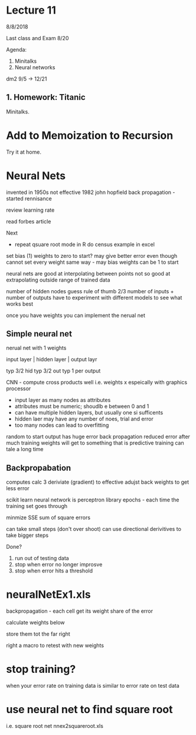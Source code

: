# Lecture 11

8/8/2018

Last class and Exam 8/20

Agenda:

1. Minitalks
2. Neural networks

dm2 9/5 -> 12/21


## 1. Homework: Titanic

Minitalks.

# Add to Memoization to Recursion

Try it at home.

# Neural Nets

invented in 1950s
not effective
1982 john hopfield back propagation - started rennisance

review learning rate

read forbes article

Next
- repeat qsuare root mode in R
do census example in excel

set bias (1) weights to zero to start?
may give better error
even though cannot set every weight same way - may bias weights can be 1 to start


neural nets are good at interpolating between points
not so good at extrapolating outside range of trained data

number of hidden nodes guess rule of thumb 2/3 number of inputs + number of outputs
have to experiment with different models to see what works best

once you have weights you can implement the nerual net



## Simple neural net
nerual net with 1 weights

input layer | hidden layer | output layr

typ 3/2 hid   typ 3/2 out     typ 1 per output

CNN - compute cross products well
i.e. weights x
espeically with graphics processor


- input layer as many nodes as attributes
- attributes must be numeric; shoudlb e between 0 and 1
- can have multiple hidden layers, but usually one si sufficents
- hidden laer may have any number of noes, trial and error
- too many nodes can lead to overfitting

random to start
output has huge error
back propagation reduced error
after much training weights will get to something that is predictive
training can tale a long time

## Backpropabation

computes calc 3 deriviate (gradient)
to effective adujst back weights to get less error

scikit learn neural network is perceptron library
epochs - each time the training set goes through

minmize SSE sum of square errors

can take small steps (don't over shoot)
can use directional derivitives to take bigger steps


Done?
1. run out of testing data
2. stop when error no longer improsve
3. stop when error hits a threshold

# neuralNetEx1.xls

backpropagation - each cell get its weight share of the error

calculate weights below

store them tot the far right

right a macro to retest with new weights


# stop training?

when your error rate on training data is similar to error rate on test data

# use neural net to find square root

i.e. square root net
nnex2squareroot.xls


